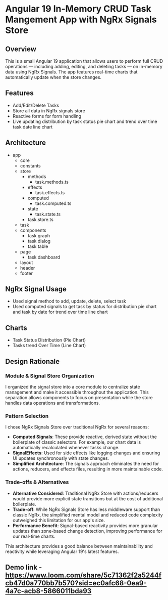 # Angular 19 In-Memory CRUD Task Mangement App with NgRx Signals Store

## Overview

This is a small Angular 19 application that allows users to perform full CRUD operations — including adding, editing, and deleting tasks — on in-memory data using NgRx Signals. The app features real-time charts that automatically update when the store changes.

## Features

- Add/Edit/Delete Tasks
- Store all data in NgRx signals store
- Reactive forms for form handling
- Live updating distribution by task status pie chart and trend over time task date line chart

## Architecture

- app
  - core
  - constants
  - store
    - methods
      - task.methods.ts
    - effects
      - task.effects.ts
    - computed
      - task.computed.ts
    - state
      - task.state.ts
    - task.store.ts
  - task
  - components
    - task graph
    - task dialog
    - task table
  - page
    - task dashboard
  - layout
  - header
  - footer

## NgRx Signal Usage

- Used signal method to add, update, delete, select task
- Used computed signals to get task by status for distribution pie chart and task by date for trend over time line chart

## Charts

- Task Status Distribution (Pie Chart)
- Tasks trend Over Time (Line Chart)

## Design Rationale

### Module & Signal Store Organization

I organized the signal store into a core module to centralize state management and make it accessible throughout the application. This separation allows components to focus on presentation while the store handles data operations and transformations.

### Pattern Selection

I chose NgRx Signals Store over traditional NgRx for several reasons:

- **Computed Signals**: These provide reactive, derived state without the boilerplate of classic selectors. For example, our chart data is automatically recalculated whenever tasks change.
- **SignalEffects**: Used for side effects like logging changes and ensuring UI updates synchronously with state changes.
- **Simplified Architecture**: The signals approach eliminates the need for actions, reducers, and effects files, resulting in more maintainable code.

### Trade-offs & Alternatives

- **Alternative Considered**: Traditional NgRx Store with actions/reducers would provide more explicit state transitions but at the cost of additional boilerplate.
- **Trade-off**: While NgRx Signals Store has less middleware support than classic NgRx, the simplified mental model and reduced code complexity outweighed this limitation for our app's size.
- **Performance Benefit**: Signal-based reactivity provides more granular updates than zone-based change detection, improving performance for our real-time charts.

This architecture provides a good balance between maintainability and reactivity while leveraging Angular 19's latest features.

## Demo link -https://www.loom.com/share/5c71362f2a5244fcb47d0a770bb7b570?sid=ec0afc68-0ea9-4a7c-acb8-5866011bda93